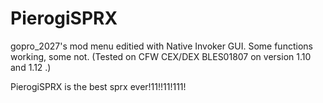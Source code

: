 # PierogiSPRX
gopro_2027's mod menu editied with Native Invoker GUI. Some functions working, some not. (Tested on CFW CEX/DEX BLES01807 on version 1.10 and 1.12 .)

PierogiSPRX is the best sprx ever!11!!11!111!
